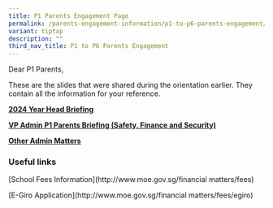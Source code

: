 ```yaml
---
title: P1 Parents Engagement Page
permalink: /parents-engagement-information/p1-to-p6-parents-engagement/permalink/p1parents2024/
variant: tiptap
description: ""
third_nav_title: P1 to P6 Parents Engagement
---
```

<p>Dear P1 Parents,</p>
<p>These are the slides that were shared during the orientation earlier.
They contain all the information for your reference.</p>
<p><strong><a href="/files/2024_Year_Head_Briefing___Preparing_for_P1.pdf" rel="noopener noreferrer nofollow" target="_blank">2024 Year Head Briefing</a></strong>
</p>
<p><strong><a href="/files/VPA_P1_Parent_Briefing_2024__Safety_Finance__Punctuality__FINAL.pdf" rel="noopener noreferrer nofollow" target="_blank">VP Admin P1 Parents Briefing (Safety, Finance and Security)</a></strong>
</p>
<p><strong><a href="/files/2024_Other_Admin_Matters.pdf" rel="noopener noreferrer nofollow" target="_blank">Other Admin Matters</a></strong>
</p>
<h3>Useful links</h3>
<p>[School Fees Information](http://www.moe.gov.sg/financial matters/fees)</p>
<p>[E-Giro Application](http://www.moe.gov.sg/financial matters/fees/egiro)</p>